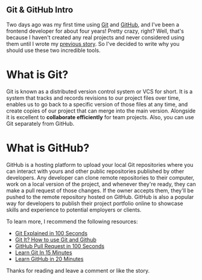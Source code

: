 ## Git & GitHub Intro

Two days ago was my first time using [Git](https://git-scm.com) and  [GitHub](https://github.com), and I've been a frontend developer for about four years! Pretty crazy, right? Well, that's because I haven't created any real projects and never considered using them until I wrote my [previous story](https://jacobsheep.hashnode.dev/build-a-journal-app-w-vanilla-js-cked9ls8o01bfsgs1dga7eabc). So I've decided to write why you should use these two incredible tools.

# What is Git?

Git is known as a distributed version control system or VCS for short. It is a system that tracks and records revisions to our project files over time, enables us to go back to a specific version of those files at any time, and create copies of our project that can merge into the main version. Alongside it is excellent to **collaborate efficiently** for team projects. Also, you can use Git separately from GitHub. 

# What is GitHub?

GitHub is a hosting platform to upload your local Git repositories where you can interact with yours and other public repositories published by other developers. Any developer can clone remote repositories to their computer, work on a local version of the project, and whenever they're ready, they can make a pull request of those changes. If the owner accepts them, they'll be pushed to the remote repository hosted on GitHub. GitHub is also a popular way for developers to publish their project portfolio online to showcase skills and experience to potential employers or clients.

To learn more, I recommend the following resources:
- [Git Explained in 100 Seconds](https://www.youtube.com/watch?v=hwP7WQkmECE)
- [Git It? How to use Git and Github](https://www.youtube.com/watch?v=HkdAHXoRtos)
- [GitHub Pull Request in 100 Seconds](https://www.youtube.com/watch?v=8lGpZkjnkt4)
- [Learn Git In 15 Minutes](https://www.youtube.com/watch?v=USjZcfj8yxE&t)
- [Learn GitHub in 20 Minutes](https://www.youtube.com/watch?v=nhNq2kIvi9s&t=1s)

Thanks for reading and leave a comment or like the story.